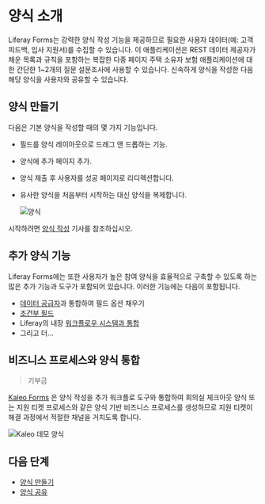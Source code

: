 # 양식 소개

Liferay Forms는 강력한 양식 작성 기능을 제공하므로 필요한 사용자 데이터(예: 고객 피드백, 입사 지원서)를 수집할 수 있습니다. 이 애플리케이션은 REST 데이터 제공자가 채운 목록과 규칙을 포함하는 복잡한 다중 페이지 주택 소유자 보험 애플리케이션에 대한 간단한 1~2개의 질문 설문조사에 사용할 수 있습니다. 신속하게 양식을 작성한 다음 해당 양식을 사용자와 공유할 수 있습니다.

## 양식 만들기

다음은 기본 양식을 작성할 때의 몇 가지 기능입니다.

* 필드를 양식 레이아웃으로 드래그 앤 드롭하는 기능.
* 양식에 추가 페이지 추가.
* 양식 제출 후 사용자를 성공 페이지로 리디렉션합니다.
* 유사한 양식을 처음부터 시작하는 대신 양식을 복제합니다.

    ![양식](./introduction-to-forms/images/02.png)

시작하려면 [양식 작성](./creating-and-managing-forms/creating-forms.md) 기사를 참조하십시오.

## 추가 양식 기능

Liferay Forms에는 또한 사용자가 높은 참여 양식을 효율적으로 구축할 수 있도록 하는 많은 추가 기능과 도구가 포함되어 있습니다. 이러한 기능에는 다음이 포함됩니다.

* [데이터 공급자](./data-providers/using-the-rest-data-provider-to-populate-form-options.md)과 통합하여 필드 옵션 채우기
* [조건부 필드](./creating-and-managing-forms/building-forms-with-conditional-fields.md)
* Liferay의 내장 [워크플로우 시스템과 통합](./sharing-forms-and-managing-submissions/using-forms-with-a-workflow.md)
* 그리고 더...

## 비즈니스 프로세스와 양식 통합

> 기부금

[Kaleo Forms](https://help.liferay.com/hc/en-us/articles/360028821952-Kaleo-Forms) 은 양식 작성을 추가 워크플로 도구와 통합하여 회의실 체크아웃 양식 또는 지원 티켓 프로세스와 같은 양식 기반 비즈니스 프로세스를 생성하므로 지원 티켓이 해결 과정에서 적절한 채널을 거치도록 합니다.

![Kaleo 데모 양식](./introduction-to-forms/images/01.png)

## 다음 단계

* [양식 만들기](./creating-and-managing-forms/creating-forms.md)
* [양식 공유](./sharing-forms-and-managing-submissions/sharing-forms.md)
